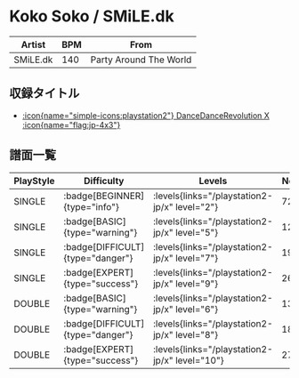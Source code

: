 # Koko Soko / SMiLE.dk

|Artist|BPM|From|
|------|---|----|
|SMiLE.dk|140|Party Around The World|

## 収録タイトル

- [:icon{name="simple-icons:playstation2"} DanceDanceRevolution X :icon{name="flag:jp-4x3"}](/playstation2-jp/x)

## 譜面一覧

|PlayStyle|Difficulty|Levels|Notes|Movie|
|---------|----------|------|-----|-----|
|SINGLE| :badge[BEGINNER]{type="info"}| :levels{links="/playstation2-jp/x" level="2"}|72/0||
|SINGLE| :badge[BASIC]{type="warning"}| :levels{links="/playstation2-jp/x" level="5"}|123/2||
|SINGLE| :badge[DIFFICULT]{type="danger"}| :levels{links="/playstation2-jp/x" level="7"}|191/5||
|SINGLE| :badge[EXPERT]{type="success"}| :levels{links="/playstation2-jp/x" level="9"}|268/5||
|DOUBLE| :badge[BASIC]{type="warning"}| :levels{links="/playstation2-jp/x" level="6"}|131/2||
|DOUBLE| :badge[DIFFICULT]{type="danger"}| :levels{links="/playstation2-jp/x" level="8"}|186/9||
|DOUBLE| :badge[EXPERT]{type="success"}| :levels{links="/playstation2-jp/x" level="10"}|274/5||
